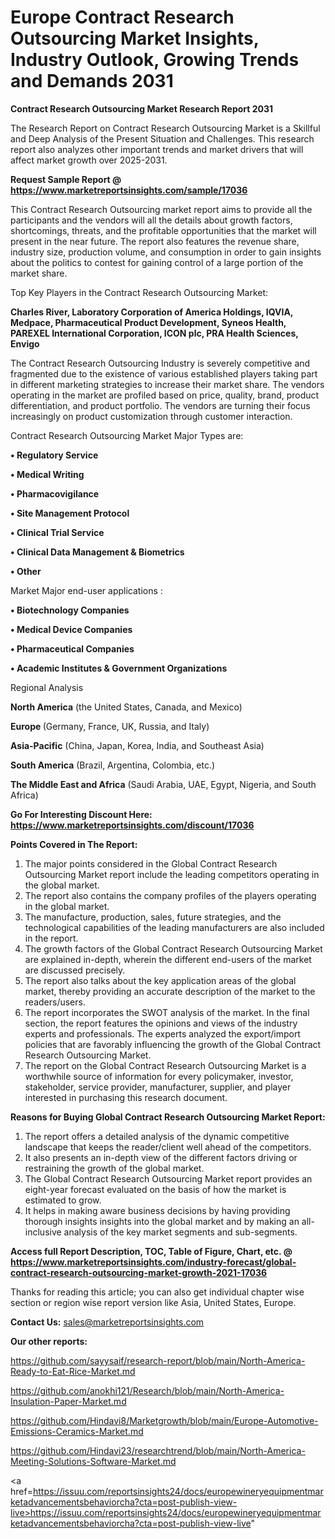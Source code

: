 # Europe Contract Research Outsourcing Market Insights, Industry Outlook, Growing Trends and Demands 2031

<strong>Contract Research Outsourcing Market Research Report 2031</strong>

The Research Report on Contract Research Outsourcing Market is a Skillful and Deep Analysis of the Present Situation and Challenges. This research report also analyzes other important trends and market drivers that will affect market growth over 2025-2031.

<strong>Request Sample Report @ <a href=https://www.marketreportsinsights.com/sample/17036>https://www.marketreportsinsights.com/sample/17036</a></strong>

This Contract Research Outsourcing market report aims to provide all the participants and the vendors will all the details about growth factors, shortcomings, threats, and the profitable opportunities that the market will present in the near future. The report also features the revenue share, industry size, production volume, and consumption in order to gain insights about the politics to contest for gaining control of a large portion of the market share.

Top Key Players in the Contract Research Outsourcing Market:

<strong>Charles River, Laboratory Corporation of America Holdings, IQVIA, Medpace, Pharmaceutical Product Development, Syneos Health, PAREXEL International Corporation, ICON plc, PRA Health Sciences, Envigo</strong>

The Contract Research Outsourcing Industry is severely competitive and fragmented due to the existence of various established players taking part in different marketing strategies to increase their market share. The vendors operating in the market are profiled based on price, quality, brand, product differentiation, and product portfolio. The vendors are turning their focus increasingly on product customization through customer interaction.

Contract Research Outsourcing Market Major Types are:

<strong>• Regulatory Service

• Medical Writing

• Pharmacovigilance

• Site Management Protocol

• Clinical Trial Service

• Clinical Data Management & Biometrics

• Other</strong>

Market Major end-user applications :

<strong>• Biotechnology Companies

• Medical Device Companies

• Pharmaceutical Companies

• Academic Institutes & Government Organizations</strong>

Regional Analysis

</u><strong><b>North America</b></strong> (the United States, Canada, and Mexico)

<strong><b>Europe </b></strong>(Germany, France, UK, Russia, and Italy)

<strong><b>Asia-Pacific</b></strong> (China, Japan, Korea, India, and Southeast Asia)

<strong><b>South America</b></strong> (Brazil, Argentina, Colombia, etc.)

<strong><b>The Middle East and Africa</b></strong> (Saudi Arabia, UAE, Egypt, Nigeria, and South Africa)

<strong>Go For Interesting Discount Here: <a href=https://www.marketreportsinsights.com/discount/17036>https://www.marketreportsinsights.com/discount/17036</a></strong>

<strong>Points Covered in The Report:</strong>
<ol>
  <li>The major points considered in the Global Contract Research Outsourcing Market report include the leading competitors operating in the global market.</li>
  <li>The report also contains the company profiles of the players operating in the global market.</li>
  <li>The manufacture, production, sales, future strategies, and the technological capabilities of the leading manufacturers are also included in the report.</li>
  <li>The growth factors of the Global Contract Research Outsourcing Market are explained in-depth, wherein the different end-users of the market are discussed precisely.</li>
  <li>The report also talks about the key application areas of the global market, thereby providing an accurate description of the market to the readers/users.</li>
  <li>The report incorporates the SWOT analysis of the market. In the final section, the report features the opinions and views of the industry experts and professionals. The experts analyzed the export/import policies that are favorably influencing the growth of the Global Contract Research Outsourcing Market.</li>
  <li>The report on the Global Contract Research Outsourcing Market is a worthwhile source of information for every policymaker, investor, stakeholder, service provider, manufacturer, supplier, and player interested in purchasing this research document.</li>
</ol>
<strong>Reasons for Buying Global Contract Research Outsourcing Market Report:</strong>

<ol>
  <li>The report offers a detailed analysis of the dynamic competitive landscape that keeps the reader/client well ahead of the competitors.</li>
  <li>It also presents an in-depth view of the different factors driving or restraining the growth of the global market.</li>
  <li>The Global Contract Research Outsourcing Market report provides an eight-year forecast evaluated on the basis of how the market is estimated to grow.</li>
  <li>It helps in making aware business decisions by having providing thorough insights insights into the global market and by making an all-inclusive analysis of the key market segments and sub-segments.</li>
</ol>
<strong>Access full Report Description, TOC, Table of Figure, Chart, etc. @ <a href=https://www.marketreportsinsights.com/industry-forecast/global-contract-research-outsourcing-market-growth-2021-17036>https://www.marketreportsinsights.com/industry-forecast/global-contract-research-outsourcing-market-growth-2021-17036</a></strong>


Thanks for reading this article; you can also get individual chapter wise section or region wise report version like Asia, United States, Europe.

<strong>Contact Us:</strong>
sales@marketreportsinsights.com

<strong>Our other reports:</strong>

<a href=https://github.com/sayysaif/research-report/blob/main/North-America-Ready-to-Eat-Rice-Market.md>https://github.com/sayysaif/research-report/blob/main/North-America-Ready-to-Eat-Rice-Market.md</a>

<a href=https://github.com/anokhi121/Research/blob/main/North-America-Insulation-Paper-Market.md>https://github.com/anokhi121/Research/blob/main/North-America-Insulation-Paper-Market.md</a>

<a href=https://github.com/Hindavi8/Marketgrowth/blob/main/Europe-Automotive-Emissions-Ceramics-Market.md>https://github.com/Hindavi8/Marketgrowth/blob/main/Europe-Automotive-Emissions-Ceramics-Market.md</a>

<a href=https://github.com/Hindavi23/researchtrend/blob/main/North-America-Meeting-Solutions-Software-Market.md>https://github.com/Hindavi23/researchtrend/blob/main/North-America-Meeting-Solutions-Software-Market.md</a>

<a href=https://issuu.com/reportsinsights24/docs/europewineryequipmentmarketadvancementsbehaviorcha?cta=post-publish-view-live>https://issuu.com/reportsinsights24/docs/europewineryequipmentmarketadvancementsbehaviorcha?cta=post-publish-view-live</a>"
